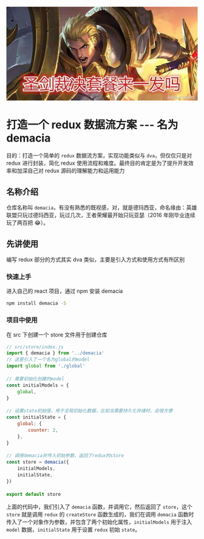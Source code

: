![亚瑟](docs/images/yase.jpeg)

# 打造一个 redux 数据流方案 --- 名为 demacia

目的：打造一个简单的 `redux` 数据流方案，实现功能类似与 `dva`，但仅仅只是对 redux 进行封装，简化 redux 使用流程和难度。最终目的肯定是为了提升开发效率和加深自己对 redux 源码的理解能力和运用能力

## 名称介绍

仓库名称叫 `demacia`，有没有熟悉的既视感，对，就是德玛西亚，命名缘由：英雄联盟只玩过德玛西亚，玩过几次，王者荣耀最开始只玩亚瑟（2016 年刚毕业连续玩了两百把 😂）。

## 先讲使用

编写 redux 部分的方式其实 dva 类似，主要是引入方式和使用方式有所区别

### 快速上手

进入自己的 react 项目，通过 npm 安装 demacia

```bash
npm install demacia -S
```

### 项目中使用

在 src 下创建一个 store 文件用于创建仓库

```js
// src/store/index.js
import { demacia } from '../demacia'
// 这里引入了一个名为global的model
import global from './global'

// 需要初始化创建的model
const initialModels = {
	global,
}

// 设置state初始值，用于全局初始化数据，比如当需要持久化存储时，会很方便
const initialState = {
	global: {
		counter: 2,
	},
}

// 调用demacia并传入初始参数，返回了redux的store
const store = demacia({
	initialModels,
	initialState,
})

export default store
```

上面的代码中，我们引入了 `demacia` 函数，并调用它，然后返回了 `store`，这个 `store` 就是调用 `redux` 的 `createStore` 函数生成的，我们在调用 `demacia` 函数时传入了一个对象作为参数，并包含了两个初始化属性，`initialModels` 用于注入 `model` 数据，`initialState` 用于设置 `redux` 初始 `state`。
